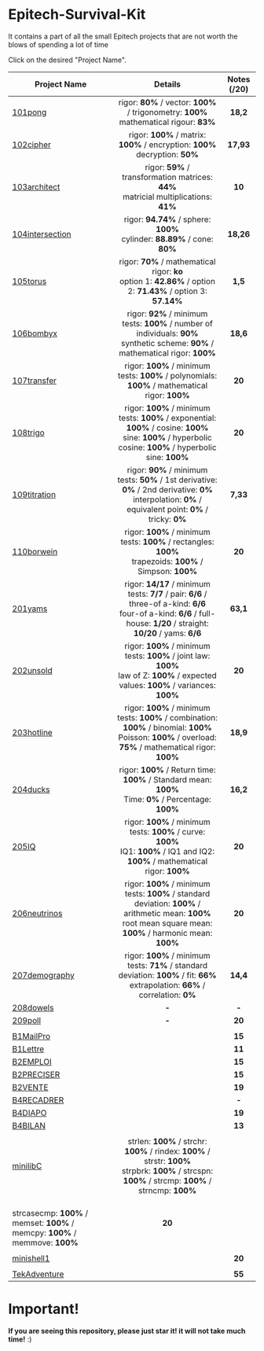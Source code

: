 # Epitech-Survival-Kit
It contains a part of all the small Epitech projects that are not worth the blows of spending a lot of time

Click on the desired "Project Name".

| Project Name    | Details                                                                                    | Notes (/20)  |
| --------------- |:------------------------------------------------------------------------------------------:| :-----------:|
| [101pong](https://github.com/Paul-Marie/101pong) | rigor: **80%** / vector: **100%** / trigonometry: **100%** </br> mathematical rigour: **83%** | **18,2**    |
| [102cipher](https://github.com/Paul-Marie/102cipher) | rigor: **100%** / matrix: **100%** / encryption: **100%** </br> decryption: **50%**           | **17,93**   |
| [103architect](https://github.com/Paul-Marie/103architect)   | rigor: **59%** / transformation matrices: **44%** </br> matricial multiplications: **41%**     | **10**       |
| [104intersection](https://github.com/Paul-Marie/104intersection) | rigor: **94.74%** / sphere: **100%** </br> cylinder: **88.89%** / cone: **80%**                | **18,26**    |
| [105torus](https://github.com/Paul-Marie/105torus) | rigor: **70%** / mathematical rigor: **ko** </br> option 1: **42.86%** / option 2: **71.43%** / option 3: **57.14%** | **1,5**    |
| [106bombyx](https://github.com/Paul-Marie/106bombyx) | rigor: **92%** / minimum tests: **100%** / number of individuals: **90%** </br> synthetic scheme: **90%** / mathematical rigor: **100%** | **18,6**    |
| [107transfer](https://github.com/Paul-Marie/107transfer) | rigor: **100%** / minimum tests: **100%** / polynomials: **100%** / mathematical rigor: **100%** | **20**    |
| [108trigo](https://github.com/Paul-Marie/108trigo) | rigor: **100%** / minimum tests: **100%** / exponential: **100%** / cosine: **100%** </br> sine: **100%** / hyperbolic cosine: **100%** / hyperbolic sine: **100%** | **20**    |
| [109titration](https://github.com/Paul-Marie/109titration) | rigor: **90%** / minimum tests: **50%** / 1st derivative: **0%** / 2nd derivative: **0%** </br>interpolation: **0%** / equivalent point: **0%** / tricky: **0%** | **7,33**    |
| [110borwein](https://github.com/Paul-Marie/110borwein) | rigor: **100%** / minimum tests: **100%** / rectangles: **100%** </br> trapezoids: **100%** / Simpson: **100%** | **20**    |
| [201yams](https://github.com/Paul-Marie/201yams) | rigor: **14/17** / minimum tests: **7/7** / pair: **6/6** / three-of a-kind: **6/6** </br> four-of a-kind: **6/6** / full-house: **1/20** / straight: **10/20** / yams: **6/6** | **63,1**    |
| [202unsold](https://github.com/Paul-Marie/202unsold) | rigor: **100%** / minimum tests: **100%** / joint law: **100%** </br> law of Z: **100%** / expected values: **100%** / variances: **100%** | **20**    |
| [203hotline](https://github.com/Paul-Marie/203hotline) | rigor: **100%** / minimum tests: **100%** / combination: **100%** / binomial: **100%** </br> Poisson: **100%** / overload: **75%** / mathematical rigor: **100%** | **18,9**    |
| [204ducks](https://github.com/Paul-Marie/204ducks) | rigor: **100%** / Return time: **100%** / Standard mean: **100%** </br> Time: **0%** / Percentage: **100%** | **16,2**    |
| [205IQ](https://github.com/Paul-Marie/205IQ) | rigor: **100%** / minimum tests: **100%** / curve: **100%** </br> IQ1: **100%** / IQ1 and IQ2: **100%** / mathematical rigor: **100%** | **20**    |
| [206neutrinos](https://github.com/Paul-Marie/206neutrinos) | rigor: **100%** / minimum tests: **100%** / standard deviation: **100%** / arithmetic mean: **100%** </br> root mean square mean: **100%** / harmonic mean: **100%** | **20**    |
| [207demography](https://github.com/Paul-Marie/207demography) | rigor: **100%** / minimum tests: **71%** / standard deviation: **100%** / fit: **66%** <br> extrapolation: **66%** / correlation: **0%** | **14,4**    |
| [208dowels](https://github.com/Paul-Marie/208dowels) | **-** | **-**    |
| [209poll](https://github.com/Paul-Marie/209poll) | **-** | **20**    |
|                                                                                               |           |           |
| [B1MailPro](https://github.com/Paul-Marie/B1Mailpro)                                          |           |   **15**  |
| [B1Lettre](https://github.com/Paul-Marie/B1Lettre)                                            |           |   **11**  |
| [B2EMPLOI](https://github.com/Paul-Marie/B2EMPLOI)                                            |           |   **15**  |
| [B2PRECISER](https://github.com/Paul-Marie/B2PRECISER)                                        |           |   **15**  |
| [B2VENTE](https://github.com/Paul-Marie/B2VENTE)                                              |           |   **19**  |
| [B4RECADRER](https://github.com/Paul-Marie/B4RECADRER)                                        |           |   **-**   |
| [B4DIAPO](https://github.com/Paul-Marie/B4DIAPO)                                              |           |   **19**  |
| [B4BILAN](https://github.com/Paul-Marie/B4BILAN)                                              |           |   **13**  |
|                                                                                               |           |           |
| [minilibC](https://github.com/Paul-Marie/minilibc)                                            |strlen:	**100%** / strchr: **100%** / rindex: **100%** / strstr: **100%** </br> strpbrk: **100%** / strcspn: **100%** / strcmp: **100%** / strncmp: **100%**
</br> strcasecmp: **100%** / memset: **100%** / memcpy: **100%** / memmove: **100%**                        |   **20**  |
|                                                                                               |           |           |
| [minishell1](https://github.com/Paul-Marie/minishell1)                                        |           |   **20**  |
|                                                                                               |           |           |
| [TekAdventure](https://github.com/Paul-Marie/TekAdventure)                                    |           |   **55**  |

# Important!
**If you are seeing this repository, please just star it! it will not take much time!** :)
